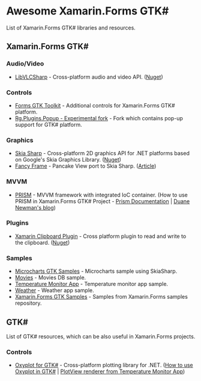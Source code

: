 # Awesome Xamarin.Forms GTK#
List of Xamarin.Forms GTK# libraries and resources.

## Xamarin.Forms GTK#

### Audio/Video
* [LibVLCSharp](https://github.com/videolan/libvlcsharp) - Cross-platform audio and video API. ([Nuget](https://www.nuget.org/packages/LibVLCSharp.Forms.GTK/))

### Controls
* [Forms GTK Toolkit](https://github.com/jsuarezruiz/FormsGtkToolkit) - Additional controls for Xamarin.Forms GTK# platform.
* [Rg.Plugins.Popup - Experimental fork](https://github.com/antmurph/Rg.Plugins.Popup) - Fork which contains pop-up support for GTK# platform.

### Graphics
* [Skia Sharp](https://github.com/mono/SkiaSharp) - Cross-platform 2D graphics API for .NET platforms based on Google's Skia Graphics Library. ([Nuget](https://www.nuget.org/packages/SkiaSharp.Views.Forms.GTK/))
* [Fancy Frame](https://github.com/yurkinh/FancyFrame) - Pancake View port to Skia Sharp. ([Article](https://serengetitech.com/en/blog/tech/welcome-fancyframe))

### MVVM
* [PRISM](https://github.com/PrismLibrary/Prism) - MVVM framework with integrated IoC container. (How to use PRISM in Xamarin.Forms GTK# Project - [Prism Documentation](https://prismlibrary.com/docs/xamarin-forms/platform-reference/gtk.html) | [Duane Newman's blog](https://duanenewman.net/blog/post/using-prism-with-xamarin-forms-and-gtk/))

### Plugins
* [Xamarin Clipboard Plugin](https://github.com/stavroskasidis/XamarinClipboardPlugin) - Cross platform plugin to read and write to the clipboard. ([Nuget](https://www.nuget.org/packages/Xamarin.Plugins.Clipboard/))

### Samples
* [Microcharts GTK Samples](https://github.com/jsuarezruiz/Microcharts.GTK.Samples) - Microcharts sample using SkiaSharp.
* [Movies](https://github.com/jsuarezruiz/xamarin-forms-gtk-movies-sample) - Movies DB sample.
* [Temperature Monitor App](https://github.com/jsuarezruiz/xamarin-forms-gtk-iot-samples) - Temperature monitor app sample.
* [Weather](https://github.com/jsuarezruiz/xamarin-forms-gtk-weather-sample) - Weather app sample.
* [Xamarin.Forms GTK Samples](https://github.com/jsuarezruiz/xamarin-forms-gtk-samples) - Samples from Xamarin.Forms samples repository.

## GTK#
List of GTK# resources, which can be also useful in Xamarin.Forms projects.

### Controls
* [Oxyplot for GTK#](https://github.com/oxyplot/oxyplot-gtksharp) - Cross-platform plotting library for .NET. ([How to use Oxyplot in GTK#](https://oxyplot.readthedocs.io/en/latest/getting-started/hello-gtk.html) | [PlotView renderer from Temperature Monitor App](https://github.com/jsuarezruiz/xamarin-forms-gtk-iot-samples/blob/master/src/TemperatureMonitor/TemperatureMonitor.GTK/Renderers/PlotViewRenderer.cs))

